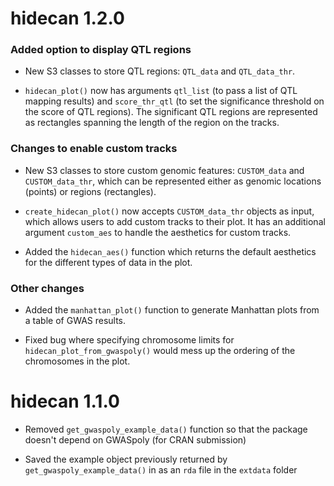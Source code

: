 # hidecan 1.2.0

### Added option to display QTL regions

* New S3 classes to store QTL regions: `QTL_data` and `QTL_data_thr`.

* `hidecan_plot()` now has arguments `qtl_list` (to pass a list of QTL mapping results) and `score_thr_qtl` (to set the significance threshold on the score of QTL regions). The significant QTL regions are represented as rectangles spanning the length of the region on the tracks.

### Changes to enable custom tracks

* New S3 classes to store custom genomic features: `CUSTOM_data` and `CUSTOM_data_thr`, which can be represented either as genomic locations (points) or regions (rectangles).

* `create_hidecan_plot()` now accepts `CUSTOM_data_thr` objects as input, which allows users to add custom tracks to their plot. It has an additional argument `custom_aes` to handle the aesthetics for custom tracks.

* Added the `hidecan_aes()` function which returns the default aesthetics for the different types of data in the plot.

### Other changes

* Added the `manhattan_plot()` function to generate Manhattan plots from a table of GWAS results.

* Fixed bug where specifying chromosome limits for `hidecan_plot_from_gwaspoly()` would mess up the ordering of the chromosomes in the plot.

# hidecan 1.1.0

* Removed `get_gwaspoly_example_data()` function so that the package doesn't depend on GWASpoly (for CRAN submission)

* Saved the example object previously returned by `get_gwaspoly_example_data()` in as an `rda` file in the `extdata` folder

